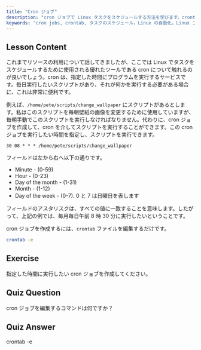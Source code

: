 ```yaml
---
title: "Cron ジョブ"
description: "cron ジョブで Linux タスクをスケジュールする方法を学びます。crontab の構文を理解し、日常業務のためにスクリプトを自動化します。この初心者向けのガイドから始めましょう！"
keywords: "cron jobs, crontab, タスクのスケジュール，Linux の自動化，Linux コマンド，初心者向け Linux, Linux チュートリアル，crontab -e"
---
```


## Lesson Content

これまでリソースの利用について話してきましたが、ここでは Linux でタスクをスケジュールするために使用される優れたツールである cron について触れるのが良いでしょう。cron は、指定した時間にプログラムを実行するサービスです。毎日実行したいスクリプトがあり、それが何かを実行する必要がある場合に、これは非常に便利です。

例えば、`/home/pete/scripts/change_wallpaper` にスクリプトがあるとします。私はこのスクリプトを毎朝壁紙の画像を変更するために使用していますが、毎朝手動でこのスクリプトを実行しなければなりません。代わりに、cron ジョブを作成して、cron を介してスクリプトを実行することができます。この cron ジョブを実行したい時間を指定し、スクリプトを実行できます。

```plaintext
30 08 * * * /home/pete/scripts/change_wallpaper
```

フィールドは左から右へ以下の通りです。

- Minute - (0-59)
- Hour - (0-23)
- Day of the month - (1-31)
- Month - (1-12)
- Day of the week - (0-7). 0 と 7 は日曜日を表します

フィールドのアスタリスクは、すべての値に一致することを意味します。したがって、上記の例では、毎月毎日午前 8 時 30 分に実行したいということです。

cron ジョブを作成するには、`crontab` ファイルを編集するだけです。

```bash
crontab -e
```

## Exercise

指定した時間に実行したい cron ジョブを作成してください。

## Quiz Question

cron ジョブを編集するコマンドは何ですか？

## Quiz Answer

crontab -e
